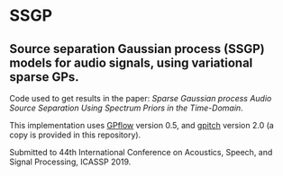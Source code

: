 # SSGP
## Source separation Gaussian process (SSGP) models for audio signals, using variational sparse GPs.
Code used to get results in the paper: *Sparse Gaussian process Audio Source Separation Using Spectrum Priors in the Time-Domain*. 

This implementation uses [GPflow][1] version 0.5, and [gpitch][2] version 2.0 (a copy is provided in this repository).

[1]: https://github.com/GPflow/GPflow
[2]: https://github.com/PabloAlvarado/gpitch

Submitted to 44th International Conference on Acoustics, Speech, and Signal Processing, ICASSP 2019.

